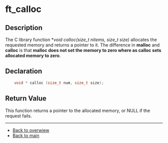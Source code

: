 # ft_calloc

## Description
The C library function **void *calloc(size_t nitems, size_t size)** allocates the requested memory and returns a pointer to it. The difference in **malloc** and **calloc** is that **malloc does not set the memory to zero where as calloc sets allocated memory to zero**.


## Declaration
```c
	void * calloc (size_t num, size_t size);
```

## Return Value

This function returns a pointer to the allocated memory, or NULL if the request fails.

---
- [Back to overwiew](Overview_about_function.md)
- [Back to main](/)
